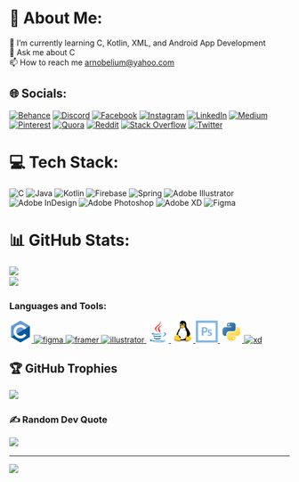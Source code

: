 # 💫 About Me:
🌱 I’m currently learning C, Kotlin, XML, and Android App Development<br>💬 Ask me about C<br>📫 How to reach me arnobelium@yahoo.com


## 🌐 Socials:
[![Behance](https://img.shields.io/badge/Behance-1769ff?logo=behance&logoColor=white)](https://behance.net/arnobelium) [![Discord](https://img.shields.io/badge/Discord-%237289DA.svg?logo=discord&logoColor=white)](htttps://discord.gg/Y2mzCSYb3J) [![Facebook](https://img.shields.io/badge/Facebook-%231877F2.svg?logo=Facebook&logoColor=white)](https://facebook.com/arnobelium) [![Instagram](https://img.shields.io/badge/Instagram-%23E4405F.svg?logo=Instagram&logoColor=white)](https://instagram.com/arnobelium) [![LinkedIn](https://img.shields.io/badge/LinkedIn-%230077B5.svg?logo=linkedin&logoColor=white)](https://linkedin.com/in/arnobelium) [![Medium](https://img.shields.io/badge/Medium-12100E?logo=medium&logoColor=white)](https://medium.com/@arnobelium) [![Pinterest](https://img.shields.io/badge/Pinterest-%23E60023.svg?logo=Pinterest&logoColor=white)](https://pinterest.com/arnobelium) [![Quora](https://img.shields.io/badge/Quora-%23B92B27.svg?logo=Quora&logoColor=white)](https://quora.com/profile/Fahim-Ahmed-Arnob) [![Reddit](https://img.shields.io/badge/Reddit-%23FF4500.svg?logo=Reddit&logoColor=white)](https://reddit.com/user/arnobelium) [![Stack Overflow](https://img.shields.io/badge/-Stackoverflow-FE7A16?logo=stack-overflow&logoColor=white)](https://stackoverflow.com/users/17665531) [![Twitter](https://img.shields.io/badge/Twitter-%231DA1F2.svg?logo=Twitter&logoColor=white)](https://twitter.com/arnobelium) 

# 💻 Tech Stack:
![C](https://img.shields.io/badge/c-%2300599C.svg?style=plastic&logo=c&logoColor=white) ![Java](https://img.shields.io/badge/java-%23ED8B00.svg?style=plastic&logo=java&logoColor=white) ![Kotlin](https://img.shields.io/badge/kotlin-%230095D5.svg?style=plastic&logo=kotlin&logoColor=white) ![Firebase](https://img.shields.io/badge/firebase-%23039BE5.svg?style=plastic&logo=firebase) ![Spring](https://img.shields.io/badge/spring-%236DB33F.svg?style=plastic&logo=spring&logoColor=white) ![Adobe Illustrator](https://img.shields.io/badge/adobeillustrator-%23FF9A00.svg?style=plastic&logo=adobeillustrator&logoColor=white) ![Adobe InDesign](https://img.shields.io/badge/Adobe%20InDesign-49021F?style=plastic&logo=adobeindesign&logoColor=white) ![Adobe Photoshop](https://img.shields.io/badge/adobephotoshop-%2331A8FF.svg?style=plastic&logo=adobephotoshop&logoColor=white) ![Adobe XD](https://img.shields.io/badge/Adobe%20XD-470137?style=plastic&logo=Adobe%20XD&logoColor=#FF61F6) 	![Figma](https://img.shields.io/badge/figma-%23F24E1E.svg?style=plastic&logo=figma&logoColor=white)
# 📊 GitHub Stats:
![](https://github-readme-stats.vercel.app/api?username=arnobelium&theme=highcontrast&hide_border=true&include_all_commits=true&count_private=false)<br/>
![](https://github-readme-streak-stats.herokuapp.com/?user=arnobelium&theme=highcontrast&hide_border=true)<br/>
<h3 align="left">Languages and Tools:</h3>
<p align="left"> <a href="https://www.cprogramming.com/" target="_blank" rel="noreferrer"> <img src="https://raw.githubusercontent.com/devicons/devicon/master/icons/c/c-original.svg" alt="c" width="40" height="40"/> </a> <a href="https://www.figma.com/" target="_blank" rel="noreferrer"> <img src="https://www.vectorlogo.zone/logos/figma/figma-icon.svg" alt="figma" width="40" height="40"/> </a> <a href="https://www.framer.com/" target="_blank" rel="noreferrer"> <img src="https://www.vectorlogo.zone/logos/framer/framer-icon.svg" alt="framer" width="40" height="40"/> </a> <a href="https://www.adobe.com/in/products/illustrator.html" target="_blank" rel="noreferrer"> <img src="https://www.vectorlogo.zone/logos/adobe_illustrator/adobe_illustrator-icon.svg" alt="illustrator" width="40" height="40"/> </a> <a href="https://www.java.com" target="_blank" rel="noreferrer"> <img src="https://raw.githubusercontent.com/devicons/devicon/master/icons/java/java-original.svg" alt="java" width="40" height="40"/> </a> <a href="https://www.linux.org/" target="_blank" rel="noreferrer"> <img src="https://raw.githubusercontent.com/devicons/devicon/master/icons/linux/linux-original.svg" alt="linux" width="40" height="40"/> </a> <a href="https://www.photoshop.com/en" target="_blank" rel="noreferrer"> <img src="https://raw.githubusercontent.com/devicons/devicon/master/icons/photoshop/photoshop-line.svg" alt="photoshop" width="40" height="40"/> </a> <a href="https://www.python.org" target="_blank" rel="noreferrer"> <img src="https://raw.githubusercontent.com/devicons/devicon/master/icons/python/python-original.svg" alt="python" width="40" height="40"/> </a> <a href="https://www.adobe.com/products/xd.html" target="_blank" rel="noreferrer"> <img src="https://cdn.worldvectorlogo.com/logos/adobe-xd.svg" alt="xd" width="40" height="40"/> </a> </p>

## 🏆 GitHub Trophies
![](https://github-profile-trophy.vercel.app/?username=arnobelium&theme=juicyfresh&no-frame=true&no-bg=true&margin-w=4)

### ✍️ Random Dev Quote
![](https://quotes-github-readme.vercel.app/api?type=horizontal&theme=radical)

---
[![](https://visitcount.itsvg.in/api?id=arnobelium&icon=2&color=9)](https://visitcount.itsvg.in)
